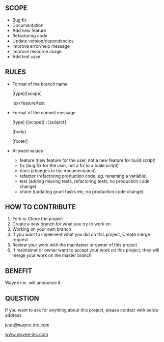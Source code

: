 ## SCOPE

- Bug fix
- Documentation
- Add new feature
- Refactoring code
- Update version/dependancies
- Improve error/help message
- Improve resource usage
- Add test case

## RULES

- Format of the branch name

  [type]/[scope]

  ​	ex) feature/test

- Format of the commit message

  [type] ([scope]) : [subject]

  [body]

  [footer]

- Allowed <type> values
  - feature (new feature for the user, not a new feature for build script)
  - fix (bug fix for the user, not a fix to a build script)
  - docs (changes to the documentation)
  - refactor (refactoring production code, eg. renaming a variable)
  - test (adding missing tests, refactoring tests; no production code change)
  - chore (updating grunt tasks etc; no production code change)

## HOW TO CONTRIBUTE

1. Fork or Clone the project
2. Create a new branch for what you try to work on
3. Working on your own branch
4. If you want to implement what you did on this project, Create merge request
5. Review your work with the maintainer or owner of this project
6. If maintainer or owner want to accept your work on this project, they will merge your work on the master branch

## BENEFIT

 Wayne Inc. will announce it.

## QUESTION

 If you want to ask for anything about this project, please contact with below address.

jeun@wayne-inc.com

www.wayne-inc.com